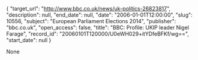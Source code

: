 {
  "target_url": "http://www.bbc.co.uk/news/uk-politics-26823817", 
  "description": null, 
  "end_date": null, 
  "date": "2006-01-01T12:00:00", 
  "slug": 10556, 
  "subject": "European Parliament Elections 2014", 
  "publisher": "bbc.co.uk", 
  "open_access": false, 
  "title": "BBC:  Profile: UKIP leader Nigel Farage", 
  "record_id": "20060101T120000/U0eWH029+itYDfeBFKf/wg==", 
  "start_date": null
}

None